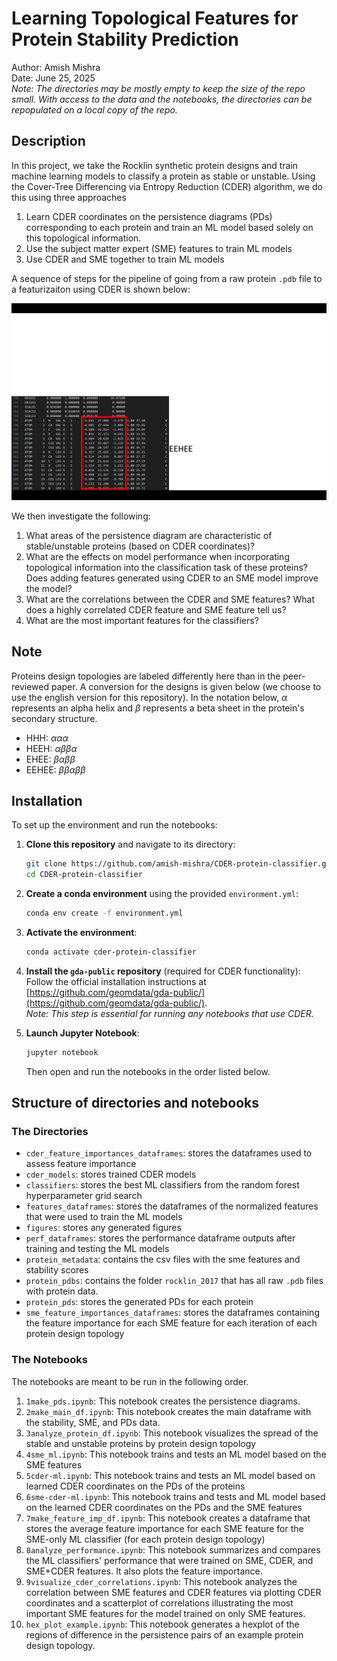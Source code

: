 # Learning Topological Features for Protein Stability Prediction
Author: Amish Mishra  
Date: June 25, 2025  
_Note: The directories may be mostly empty to keep the size of the repo small. With access to the data and the notebooks, the directories can be repopulated on a local copy of the repo._


## Description
In this project, we take the Rocklin synthetic protein designs and train machine learning models to classify a protein as stable or unstable. Using the Cover-Tree Differencing via Entropy Reduction (CDER) algorithm, we do this using three approaches
1. Learn CDER coordinates on the persistence diagrams (PDs) corresponding to each protein and train an ML model based solely on this topological information.
2. Use the subject matter expert (SME) features to train ML models
3. Use CDER and SME together to train ML models

A sequence of steps for the pipeline of going from a raw protein `.pdb` file to a featurizaiton using CDER is shown below:

![CDER Protein Pipeline](/figures/cder_protein.gif)

We then investigate the following:
1. What areas of the persistence diagram are characteristic of stable/unstable proteins (based on CDER coordinates)?
2. What are the effects on model performance when incorporating topological information into the classification task of these proteins? Does adding features generated using CDER to an SME model improve the model?
3. What are the correlations between the CDER and SME features? What does a highly correlated CDER feature and SME feature tell us?
4. What are the most important features for the classifiers?

## Note
Proteins design topologies are labeled differently here than in the peer-reviewed paper. A conversion for the designs is given below (we choose to use the english version for this repository). In the notation below, $\alpha$ represents an alpha helix and $\beta$ represents a beta sheet in the protein's secondary structure.
- HHH: $\alpha \alpha \alpha$
- HEEH: $\alpha \beta \beta \alpha$
- EHEE: $\beta \alpha \beta \beta$
- EEHEE: $\beta \beta \alpha \beta \beta$

## Installation
To set up the environment and run the notebooks:

1. **Clone this repository** and navigate to its directory:
    ```bash
    git clone https://github.com/amish-mishra/CDER-protein-classifier.git
    cd CDER-protein-classifier
    ```

2. **Create a conda environment** using the provided `environment.yml`:
    ```bash
    conda env create -f environment.yml
    ```

3. **Activate the environment**:
    ```bash
    conda activate cder-protein-classifier
    ```

4. **Install the `gda-public` repository** (required for CDER functionality):  
    Follow the official installation instructions at [https://github.com/geomdata/gda-public/](https://github.com/geomdata/gda-public/).  
    _Note: This step is essential for running any notebooks that use CDER._

5. **Launch Jupyter Notebook**:
    ```bash
    jupyter notebook
    ```
    Then open and run the notebooks in the order listed below.

## Structure of directories and notebooks
### The Directories
- `cder_feature_importances_dataframes`: stores the dataframes used to assess feature importance
- `cder_models`: stores trained CDER models
- `classifiers`: stores the best ML classifiers from the random forest hyperparameter grid search
- `features_dataframes`: stores the dataframes of the normalized features that were used to train the ML models
- `figures`: stores any generated figures
- `perf_dataframes`: stores the performance dataframe outputs after training and testing the ML models
- `protein_metadata`: contains the csv files with the sme features and stability scores
- `protein_pdbs`: contains the folder `rocklin_2017` that has all raw `.pdb` files with protein data.
- `protein_pds`: stores the generated PDs for each protein
- `sme_feature_importances_dataframes`: stores the dataframes containing the feature importance for each SME feature for each iteration of each protein design topology

### The Notebooks
The notebooks are meant to be run in the following order.
1. `1make_pds.ipynb`: This notebook creates the persistence diagrams.
2. `2make_main_df.ipynb`: This notebook creates the main dataframe with the stability, SME, and PDs data.
3. `3analyze_protein_df.ipynb`: This notebook visualizes the spread of the stable and unstable proteins by protein design topology
4. `4sme_ml.ipynb`: This notebook trains and tests an ML model based on the SME features
5. `5cder-ml.ipynb`: This notebook trains and tests an ML model based on learned CDER coordinates on the PDs of the proteins
6. `6sme-cder-ml.ipynb`: This notebook trains and tests and ML model based on the learned CDER coordinates on the PDs and the SME features
7. `7make_feature_imp_df.ipynb`: This notebook creates a dataframe that stores the average feature importance for each SME feature for the SME-only ML classifier (for each protein design topology)
8. `8analyze_performance.ipynb`: This notebook summarizes and compares the ML classifiers' performance that were trained on SME, CDER, and SME+CDER features. It also plots the feature importance.
9. `9visualize_cder_correlations.ipynb`: This notebook analyzes the correlation between SME features and CDER features via plotting CDER coordinates and a scatterplot of correlations illustrating the most important SME features for the model trained on only SME features.
10. `hex_plot_example.ipynb`: This notebook generates a hexplot of the regions of difference in the persistence pairs of an example protein design topology.
